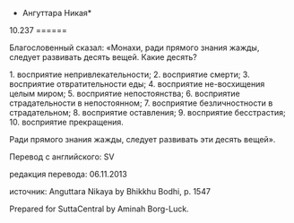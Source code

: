 * Ангуттара Никая*

10\.237
\=\=\=\=\=\=

Благословенный сказал: «Монахи, ради прямого знания жажды, следует развивать десять вещей\. Какие десять?

1\. восприятие непривлекательности;
2\. восприятие смерти;
3\. восприятие отвратительности еды;
4\. восприятие не\-восхищения целым миром;
5\. восприятие непостоянства;
6\. восприятие страдательности в непостоянном;
7\. восприятие безличностности в страдательном;
8\. восприятие оставления;
9\. восприятие бесстрастия;
10\. восприятие прекращения\.

Ради прямого знания жажды, следует развивать эти десять вещей»\.

Перевод с английского: SV

редакция перевода: 06\.11\.2013

источник: Anguttara Nikaya by Bhikkhu Bodhi, p\. 1547

Prepared for SuttaCentral by Aminah Borg\-Luck\.